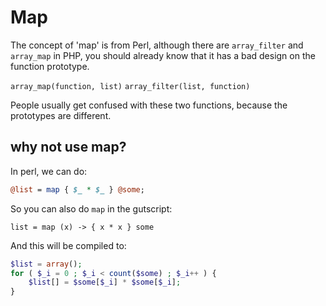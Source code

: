 Map
=========================
The concept of 'map' is from Perl, although there are `array_filter` and `array_map` in PHP,
you should already know that it has a bad design on the function prototype.

`array_map(function, list)`
`array_filter(list, function)`

People usually get confused with these two functions, because the prototypes are different.


why not use map?
----------------------
In perl, we can do:

```perl
@list = map { $_ * $_ } @some;
```

So you can also do `map` in the gutscript:

```
list = map (x) -> { x * x } some
```

And this will be compiled to:

```php
$list = array();
for ( $_i = 0 ; $_i < count($some) ; $_i++ ) {
    $list[] = $some[$_i] * $some[$_i];
}
```





